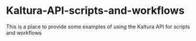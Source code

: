 # Kaltura-API-scripts-and-workflows
This is a place to provide some examples of using the Kaltura API for scripts and workflows